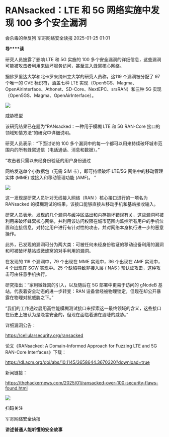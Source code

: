 #  RANsacked：LTE 和 5G 网络实施中发现 100 多个安全漏洞   
会杀毒的单反狗  军哥网络安全读报   2025-01-25 01:01  
  
**导****读**  
  
  
  
研究人员披露了影响 LTE 和 5G 实施的 100 多个安全漏洞的详细信息，这些漏洞可能被攻击者利用来破坏服务访问，甚至进入蜂窝核心网络。  
  
  
据佛罗里达大学和北卡罗来纳州立大学的研究人员称，这119 个漏洞被分配了 97 个唯一的 CVE 标识符，涵盖七种 LTE 实现（Open5GS、Magma、OpenAirInterface、Athonet、SD-Core、NextEPC、srsRAN）和三种 5G 实现（Open5GS、Magma、OpenAirInterface）。  
  
![](https://mmbiz.qpic.cn/mmbiz_png/AnRWZJZfVaEMjWCEjRPCgytOhoiaeWQ8mzVdHwvFtGcknvicjxQ9cWmClhBic1PI2nia5uGER9D4KDrQwKujPUwFqA/640?wx_fmt=png&from=appmsg "")  
  
威胁模型  
  
  
该研究结果已在题为“RANsacked：一种用于模糊 LTE 和 5G RAN-Core 接口的领域知情方法”的研究中详细说明。  
  
  
研究人员表示：“下面讨论的 100 多个漏洞中的每一个都可以用来持续破坏城市范围内的所有蜂窝通信（电话通话、消息和数据）。”  
  
  
“攻击者只需以未经身份验证的用户身份通过  
  
网络发送单个小数据包（无需 SIM 卡），即可持续破坏 LTE/5G 网络中的移动管理实体 (MME) 或接入和移动管理功能 (AMF)。 ”  
  
![](https://mmbiz.qpic.cn/mmbiz_png/AnRWZJZfVaEMjWCEjRPCgytOhoiaeWQ8mmE5cKdhXMQmgbcZWib8hq9iblpo70w2NKXt7tibBiaR1lgibBj9UZgSUOiaQ/640?wx_fmt=png&from=appmsg "")  
  
  
这一发现是研究人员针对无线接入网络（RAN ）核心接口进行的一项名为 RANsacked 的模糊测试的结果，该接口能够直接从移动手机和基站接收输入。  
  
  
研究人员表示，发现的几个漏洞与缓冲区溢出和内存损坏错误有关，这些漏洞可被利用来破坏蜂窝核心网络，并利用该访问权限在城市范围内监控所有用户的手机位置和连接信息，对特定用户进行有针对性的攻击，并对网络本身执行进一步的恶意操作。  
  
  
此外，已发现的漏洞可分为两大类：可被任何未经身份验证的移动设备利用的漏洞和可被破坏基站或微蜂窝的对手利用的漏洞。  
  
  
在发现的 119 个漏洞中，79 个出现在 MME 实现中，36 个出现在 AMF 实现中，4 个出现在 SGW 实现中。25 个缺陷导致非接入层 ( NAS ) 预认证攻击，这种攻击可由任意手机执行。  
  
  
研究指出：“家用微蜂窝的引入，以及随后在 5G 部署中更易于访问的 gNodeB 基站，代表着安全动态的进一步转变：RAN 设备曾经被物理锁定，但现在却公开暴露在物理对抗威胁之下。”  
  
  
“我们的工作通过启用高性能模糊测试接口来探索这一最终领域的含义，这些接口在历史上被认为是隐含安全的，但现在面临着迫在眉睫的威胁。”  
  
  
详细漏洞公告：  
  
https://cellularsecurity.org/ransacked  
  
  
论文《RANsacked: A Domain-Informed Approach for Fuzzing LTE and 5G RAN-Core Interfaces》下载：  
  
https://dl.acm.org/doi/abs/10.1145/3658644.3670320?download=true  
  
  
新闻链接：  
  
https://thehackernews.com/2025/01/ransacked-over-100-security-flaws-found.html  
  
![](https://mmbiz.qpic.cn/mmbiz_jpg/AnRWZJZfVaGC3gsJClsh4Fia0icylyBEnBywibdbkrLLzmpibfdnf5wNYzEUq2GpzfedMKUjlLJQ4uwxAFWLzHhPFQ/640?wx_fmt=jpeg "")  
  
扫码关注  
  
军哥网络安全读报  
  
**讲述普通人能听懂的安全故事**  
  
  
